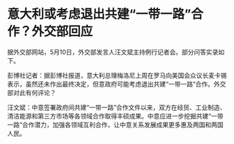 # 意大利或考虑退出共建“一带一路”合作？外交部回应

据外交部网站，5月10日，外交部发言人汪文斌主持例行记者会。部分问答实录如下。

彭博社记者：据彭博社报道，意大利总理梅洛尼上周在罗马向美国会众议长麦卡锡表示，虽然还未作出最终决定，但意政府可能考虑退出共建“一带一路”合作。外交部对此有何评论？

汪文斌：中意签署政府间共建“一带一路”合作文件以来，双方在经贸、工业制造、清洁能源和第三方市场等各领域合作取得丰硕成果。中意应进一步挖掘共建“一带一路”合作潜力，加强各领域互利合作，让中意关系发展成果更多惠及两国和两国人民。

